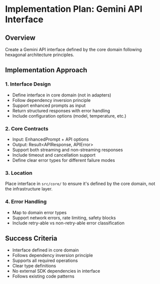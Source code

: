 # Implementation Plan: Gemini API Interface

## Overview

Create a Gemini API interface defined by the core domain following hexagonal architecture principles.

## Implementation Approach

### 1. Interface Design

- Define interface in core domain (not in adapters)
- Follow dependency inversion principle
- Support enhanced prompts as input
- Return structured responses with error handling
- Include configuration options (model, temperature, etc.)

### 2. Core Contracts

- Input: EnhancedPrompt + API options
- Output: Result<APIResponse, APIError>
- Support both streaming and non-streaming responses
- Include timeout and cancellation support
- Define clear error types for different failure modes

### 3. Location

Place interface in `src/core/` to ensure it's defined by the core domain, not the infrastructure layer.

### 4. Error Handling

- Map to domain error types
- Support network errors, rate limiting, safety blocks
- Include retry-able vs non-retry-able error classification

## Success Criteria

- Interface defined in core domain
- Follows dependency inversion principle
- Supports all required operations
- Clear type definitions
- No external SDK dependencies in interface
- Follows existing code patterns
